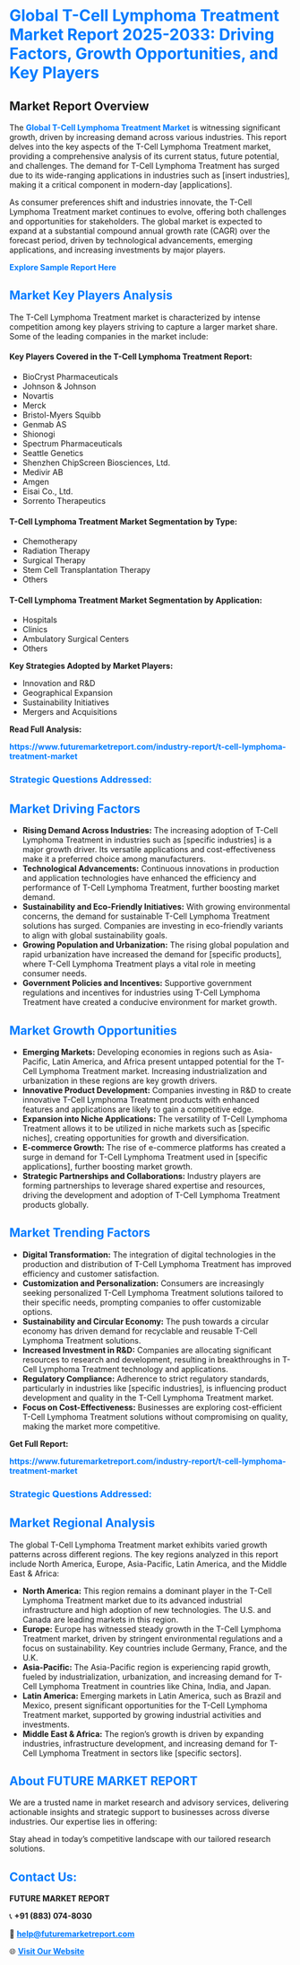 <h1 style="color: #007BFF;">Global T-Cell Lymphoma Treatment Market Report 2025-2033: Driving Factors, Growth Opportunities, and Key Players</h1>

<section id="overview">
<h2>Market Report Overview</h2>
<p>The <a href="https://www.futuremarketreport.com/industry-report/t-cell-lymphoma-treatment-market" style="color: #007BFF; text-decoration: none;"><strong>Global T-Cell Lymphoma Treatment Market</strong></a> is witnessing significant growth, driven by increasing demand across various industries. This report delves into the key aspects of the T-Cell Lymphoma Treatment market, providing a comprehensive analysis of its current status, future potential, and challenges. The demand for T-Cell Lymphoma Treatment has surged due to its wide-ranging applications in industries such as [insert industries], making it a critical component in modern-day [applications].</p>
<p>As consumer preferences shift and industries innovate, the T-Cell Lymphoma Treatment market continues to evolve, offering both challenges and opportunities for stakeholders. The global market is expected to expand at a substantial compound annual growth rate (CAGR) over the forecast period, driven by technological advancements, emerging applications, and increasing investments by major players.</p>
</section>

<section id="overview">
<p><a href="https://www.futuremarketreport.com/request-sample/reportId=27800" style="color: #007BFF; text-decoration: none;"><strong>Explore Sample Report Here</strong></a></p>
</section>

<section id="key-players">
<h2 style="color: #007BFF;">Market Key Players Analysis</h2>
<p>The T-Cell Lymphoma Treatment market is characterized by intense competition among key players striving to capture a larger market share. Some of the leading companies in the market include:</p>
<h4>Key Players Covered in the T-Cell Lymphoma Treatment Report:</h4>
<ul><li>BioCryst Pharmaceuticals</li><li>Johnson &amp; Johnson</li><li>Novartis</li><li>Merck</li><li>Bristol-Myers Squibb</li><li>Genmab AS</li><li>Shionogi</li><li>Spectrum Pharmaceuticals</li><li>Seattle Genetics</li><li>Shenzhen ChipScreen Biosciences, Ltd.</li><li>Medivir AB</li><li>Amgen</li><li>Eisai Co., Ltd.</li><li>Sorrento Therapeutics</li></ul>
<h4>T-Cell Lymphoma Treatment Market Segmentation by Type:</h4>
<ul><li>Chemotherapy</li><li>Radiation Therapy</li><li>Surgical Therapy</li><li>Stem Cell Transplantation Therapy</li><li>Others</li></ul>

<h4>T-Cell Lymphoma Treatment Market Segmentation by Application:</h4>
<ul><li>Hospitals</li><li>Clinics</li><li>Ambulatory Surgical Centers</li><li>Others</li></ul>
<p><strong>Key Strategies Adopted by Market Players:</strong></p>
<ul>
<li>Innovation and R&D</li>
<li>Geographical Expansion</li>
<li>Sustainability Initiatives</li>
<li>Mergers and Acquisitions</li>
</ul>
</section>

<section>
<p><strong>Read Full Analysis: </strong></p><a href="https://www.futuremarketreport.com/industry-report/t-cell-lymphoma-treatment-market" style="color: #007BFF; text-decoration: none;"><strong>https://www.futuremarketreport.com/industry-report/t-cell-lymphoma-treatment-market</strong></a>
<h3 style="color: #007BFF;">Strategic Questions Addressed:</h3>
</section>

<section id="driving-factors">
<h2 style="color: #007BFF;">Market Driving Factors</h2>
<ul>
<li><strong>Rising Demand Across Industries:</strong> The increasing adoption of T-Cell Lymphoma Treatment in industries such as [specific industries] is a major growth driver. Its versatile applications and cost-effectiveness make it a preferred choice among manufacturers.</li>
<li><strong>Technological Advancements:</strong> Continuous innovations in production and application technologies have enhanced the efficiency and performance of T-Cell Lymphoma Treatment, further boosting market demand.</li>
<li><strong>Sustainability and Eco-Friendly Initiatives:</strong> With growing environmental concerns, the demand for sustainable T-Cell Lymphoma Treatment solutions has surged. Companies are investing in eco-friendly variants to align with global sustainability goals.</li>
<li><strong>Growing Population and Urbanization:</strong> The rising global population and rapid urbanization have increased the demand for [specific products], where T-Cell Lymphoma Treatment plays a vital role in meeting consumer needs.</li>
<li><strong>Government Policies and Incentives:</strong> Supportive government regulations and incentives for industries using T-Cell Lymphoma Treatment have created a conducive environment for market growth.</li>
</ul>
</section>

<section id="growth-opportunities">
<h2 style="color: #007BFF;">Market Growth Opportunities</h2>
<ul>
<li><strong>Emerging Markets:</strong> Developing economies in regions such as Asia-Pacific, Latin America, and Africa present untapped potential for the T-Cell Lymphoma Treatment market. Increasing industrialization and urbanization in these regions are key growth drivers.</li>
<li><strong>Innovative Product Development:</strong> Companies investing in R&D to create innovative T-Cell Lymphoma Treatment products with enhanced features and applications are likely to gain a competitive edge.</li>
<li><strong>Expansion into Niche Applications:</strong> The versatility of T-Cell Lymphoma Treatment allows it to be utilized in niche markets such as [specific niches], creating opportunities for growth and diversification.</li>
<li><strong>E-commerce Growth:</strong> The rise of e-commerce platforms has created a surge in demand for T-Cell Lymphoma Treatment used in [specific applications], further boosting market growth.</li>
<li><strong>Strategic Partnerships and Collaborations:</strong> Industry players are forming partnerships to leverage shared expertise and resources, driving the development and adoption of T-Cell Lymphoma Treatment products globally.</li>
</ul>
</section>

<section id="trending-factors">
<h2 style="color: #007BFF;">Market Trending Factors</h2>
<ul>
<li><strong>Digital Transformation:</strong> The integration of digital technologies in the production and distribution of T-Cell Lymphoma Treatment has improved efficiency and customer satisfaction.</li>
<li><strong>Customization and Personalization:</strong> Consumers are increasingly seeking personalized T-Cell Lymphoma Treatment solutions tailored to their specific needs, prompting companies to offer customizable options.</li>
<li><strong>Sustainability and Circular Economy:</strong> The push towards a circular economy has driven demand for recyclable and reusable T-Cell Lymphoma Treatment solutions.</li>
<li><strong>Increased Investment in R&D:</strong> Companies are allocating significant resources to research and development, resulting in breakthroughs in T-Cell Lymphoma Treatment technology and applications.</li>
<li><strong>Regulatory Compliance:</strong> Adherence to strict regulatory standards, particularly in industries like [specific industries], is influencing product development and quality in the T-Cell Lymphoma Treatment market.</li>
<li><strong>Focus on Cost-Effectiveness:</strong> Businesses are exploring cost-efficient T-Cell Lymphoma Treatment solutions without compromising on quality, making the market more competitive.</li>
</ul>
</section>

<section>
<p><strong>Get Full Report: </strong></p><a href="https://www.futuremarketreport.com/industry-report/t-cell-lymphoma-treatment-market" style="color: #007BFF; text-decoration: none;"><strong>https://www.futuremarketreport.com/industry-report/t-cell-lymphoma-treatment-market</strong></a>
<h3 style="color: #007BFF;">Strategic Questions Addressed:</h3>
</section>


<section id="regional-analysis">
<h2 style="color: #007BFF;">Market Regional Analysis</h2>
<p>The global T-Cell Lymphoma Treatment market exhibits varied growth patterns across different regions. The key regions analyzed in this report include North America, Europe, Asia-Pacific, Latin America, and the Middle East & Africa:</p>
<ul>
<li><strong>North America:</strong> This region remains a dominant player in the T-Cell Lymphoma Treatment market due to its advanced industrial infrastructure and high adoption of new technologies. The U.S. and Canada are leading markets in this region.</li>
<li><strong>Europe:</strong> Europe has witnessed steady growth in the T-Cell Lymphoma Treatment market, driven by stringent environmental regulations and a focus on sustainability. Key countries include Germany, France, and the U.K.</li>
<li><strong>Asia-Pacific:</strong> The Asia-Pacific region is experiencing rapid growth, fueled by industrialization, urbanization, and increasing demand for T-Cell Lymphoma Treatment in countries like China, India, and Japan.</li>
<li><strong>Latin America:</strong> Emerging markets in Latin America, such as Brazil and Mexico, present significant opportunities for the T-Cell Lymphoma Treatment market, supported by growing industrial activities and investments.</li>
<li><strong>Middle East & Africa:</strong> The region’s growth is driven by expanding industries, infrastructure development, and increasing demand for T-Cell Lymphoma Treatment in sectors like [specific sectors].</li>
</ul>
</section>

<footer>
<h2 style="color: #007BFF;">About FUTURE MARKET REPORT</h2>
<p>We are a trusted name in market research and advisory services, delivering actionable insights and strategic support to businesses across diverse industries. Our expertise lies in offering:</p>

<p>Stay ahead in today’s competitive landscape with our tailored research solutions.</p>

<h2 style="color: #007BFF;">Contact Us:</h2>
<p><strong>FUTURE MARKET REPORT</strong></p>
<p>📞 <strong>+91 (883) 074-8030</strong></p>
<p>📧 <strong><a href="mailto:help@futuremarketreport.com" style="color: #007BFF;">help@futuremarketreport.com</a></strong></p>
<p>🌐 <strong><a href="https://www.futuremarketreport.com/" style="color: #007BFF;">Visit Our Website</a></strong></p>
</footer>